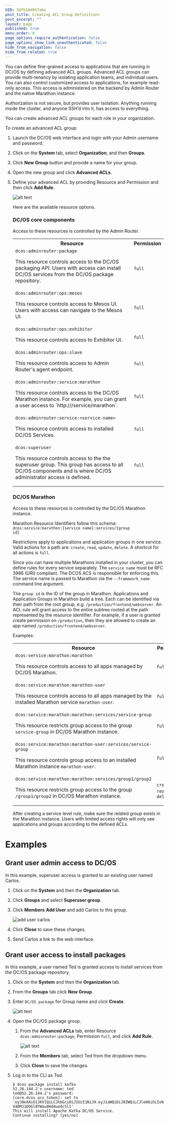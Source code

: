 ```yaml
---
UID: 56fb10d937a6a
post_title: Creating ACL Group Definitions
post_excerpt: ""
layout: page
published: true
menu_order: 0
page_options_require_authentication: false
page_options_show_link_unauthenticated: false
hide_from_navigation: false
hide_from_related: true
---
```

You can define fine-grained access to applications that are running in DC/OS by defining advanced ACL groups. Advanced ACL groups can provide multi-tenancy by isolating application teams, and individual users. You can also control customized access to applications, for example read-only access. This access is administered on the backend by Admin Router and the native Marathon instance.

Authorization is not secure, but provides user isolation. Anything running inside the cluster, and anyone SSH’d into it, has access to everything.
    

You can create advanced ACL groups for each role in your organization. 

To create an advanced ACL group:

1.  Launch the DC/OS web interface and login with your Admin username and password.

2.  Click on the **System** tab, select **Organization**, and then **Groups**.

3.  Click **New Group** button and provide a name for your group.

4.  Open the new group and click **Advanced ACLs**.

5.  Define your advanced ACL by providing Resource and Permission and then click **Add Rule**.

    ![alt text](/assets/images/auth-enable-advanced-acl.gif)
    
    Here are the available resource options.
    
    ### DC/OS core components
    Access to these resources is controlled by the Admin Router.
    
    <p>
    <table class="table">
      <tr>
        <th>Resource</th>
        <th>Permission</th>
      </tr>
      <tr>
        <td><code>dcos:adminrouter:package</code><p>This resource controls access to the DC/OS packaging API. Users with access can install DC/OS services from the DC/OS package repository.</p></td>
        <td><code>full</code></td>
      </tr>
      <tr>
        <td><code>dcos:adminrouter:ops:mesos</code><p>This resource controls access to Mesos UI. Users with access can navigate to the Mesos UI.</p></td>
        <td><code>full</code></td>
      </tr>
      <tr>
        <td><code>dcos:adminrouter:ops:exhibitor</code><p>This resource controls access to Exhibitor UI.</p></td>
        <td><code>full</code></td>
      </tr>
      <tr>
        <td><code>dcos:adminrouter:ops:slave</code><p>This resource controls access to Admin Router's agent endpoint.</p></td>
        <td><code>full</code></td>
      </tr>
      <tr>
        <td><code>dcos:adminrouter:service:marathon</code><p>This resource controls access to the DC/OS Marathon instance. For example, you can grant a user access to `http://<public-master-IP>/service/marathon`.</p></td>
        <td><code>full</code></td>
      </tr>
      <tr>
        <td><code>dcos:adminrouter:service:&lt;service-name&gt;</code><p>This resource controls access to installed DC/OS Services.</p></td>
        <td><code>full</code></td>
      </tr>
      <tr>
      <td><code>dcos:superuser</code><p>This resource controls access to the the superuser group. This group has access to all DC/OS components and is where DC/OS administrator access is defined.</p></td>
      <td><code>full</code></td>
    </tr>
      <tr>
      </tr>
    </table>
    </p>
    <!-- For 1.9 *   `dcos:acs` - resources defined by the access control service. -->

    ### DC/OS Marathon 
    Access to these resources is controlled by the DC/OS Marathon instance.
    
    Marathon Resource Identifiers follow this schema: <code>dcos:service:marathon:{service name}:services/{group id}</code>
    
    Restrictions apply to applications and application groups in one service. 
    Valid actions for a path are: `create`, `read`, `update`, `delete`. A shortcut for all actions is `full`.
    
    Since you can have multiple Marathons installed in your cluster, you can define rules for every service separately.
    The `service name` must be RFC 3986 (URI) compliant. 
    The DCOS ACS is responsible for enforcing this. 
    The service name is passed to Marathon via the  `--framework_name` command line argument. 
    
    The `group id` is the ID of the group in Marathon.
    Applications and Application Groups in Marathon build a tree. 
    Each can be identified via their path from the root group, e.g. `/production/frontend/webserver`. 
    An ACL rule will grant access to the entire subtree rooted at the path represented by the resource identifier. For example, if a user is granted create permission on `/production`, then they are allowed to create an app named `/production/frontend/webserver`.


    Examples:
    <p>
    <table class="table">
      <tr>
        <th>Resource</th>
        <th>Permission</th>
      </tr>
      <tr>
        <td><code>dcos:service:marathon:marathon</code><p>This resource controls access to all apps managed by DC/OS Marathon.</p></td>
        <td><code>full</code></td>
      </tr>         
      <tr>
        <td><code>dcos:service:marathon:marathon-user</code><p>This resource controls access to all apps managed by the installed Marathon service <code>marathon-user</code>.</p></td>
        <td><code>full</code></td>
      </tr>         
      <tr>
        <td><code>dcos:service:marathon:marathon:services/service-group</code><p>This resource restricts group access to the group <code>service-group</code> in DC/OS Marathon instance.</p></td>
        <td><code>full</code></td>
      </tr>
      <tr>
        <td><code>dcos:service:marathon:marathon-user:services/service-group</code><p>This resource controls group access to an installed Marathon instance <code>marathon-user</code>.</p></td>
        <td><code>full</code></td>
      </tr>
      <tr>
        <td><code>dcos:service:marathon:marathon:services/group1/group2</code><p>This resource restricts group access to the group <code>/group1/group2</code> in DC/OS Marathon instance.</p></td>
        <td><code>create</code>, <code>read</code>,<code>update</code>, <code>delete</code></td>
      </tr>
    </table>
    </p>
    
    After creating a service level rule, make sure the related group exists in the Marathon instance.
    Users with limited access rights will only see applications and groups according to the defined ACLs.


# Examples 

## Grant user admin access to DC/OS
In this example, superuser access is granted to an existing user named Carlos.

1.  Click on the **System** and then the **Organization** tab. 

1.  Click **Groups** and select **Superuser group**.

1.  Click **Members** **Add User** and add Carlos to this group.

    ![add user carlos](/assets/images/auth-enable-ex-superuser.gif)
    
1.  Click **Close** to save these changes.

1.  Send Carlos a link to the web interface.

<!-- ## Grant user access to a Marathon app group -->


## Grant user access to install packages
In this example, a user named Ted is granted access to install services from the DC/OS package repository.

1.  Click on the **System** and then the **Organization** tab. 

1.  From the **Groups** tab click **New Group**. 

1.  Enter `DC/OS package` for Group name and click **Create**.

    ![alt text](/assets/images/auth-enable-ex-package-user.gif)
    
1.  Open the DC/OS package group. 

    1.  From the **Advanced ACLs** tab, enter Resource `dcos:adminrouter:package`, Permission `full`, and click **Add Rule**.

        ![alt text](/assets/images/auth-enable-ex-package-user2.gif)
            
    1.  From the **Members** tab, select Ted from the dropdown menu.
    
    1.  Click **Close** to save the changes.
    
1.  Log in to the CLI as Ted.

        $ dcos package install kafka
        52.26.144.2's username: ted
        ted@52.26.144.2's password: 
        [core.dcos_acs_token]: set to 'eyJ0eXAiOiJKV1QiLCJhbGciOiJIUzI1NiJ9.eyJ1aWQiOiJ0ZWQiLCJleHAiOiIxNDYwNDE1NjY0In0.IGk3OOPCpoEUTnaY-V4OMJ1DOGl8YWau8Hd4uedc5lI'
        This will install Apache Kafka DC/OS Service.
        Continue installing? [yes/no]


 [1]: https://www.ietf.org/rfc/rfc3986.txt
